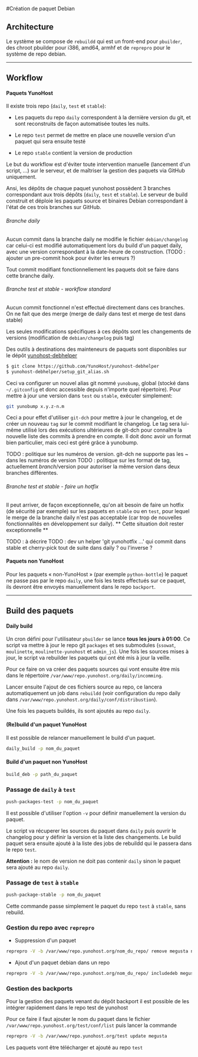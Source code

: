 #Création de paquet Debian

## Architecture
Le système se compose de `rebuildd` qui est un front-end pour `pbuilder`, des chroot pbuilder pour i386, amd64, armhf et de `reprepro` pour le système de repo debian.

---

## Workflow

#### Paquets YunoHost

Il existe trois repo (`daily`, `test` et `stable`):
* Les paquets du repo `daily` correspondent à la dernière version du git, et sont reconstruits de façon automatisée toutes les nuits.

* Le repo `test` permet de mettre en place une nouvelle version d'un paquet qui sera ensuite testé

* Le repo `stable` contient la version de production

Le but du workflow est d'éviter toute intervention manuelle (lancement d'un script, ...) sur le serveur, et de maîtriser la gestion des paquets via GitHub uniquement.

Ansi, les dépôts de chaque paquet yunohost possèdent 3 branches correspondant aux trois dépôts (`daily`, `test` et `stable`). Le serveur de build construit et déploie les paquets source et binaires Debian correspondant à l'état de ces trois branches sur GitHub.

###### Branche daily

Aucun commit dans la branche daily ne modifie le fichier `debian/changelog` car celui-ci est modifié automatiquement lors du build d'un paquet daily, avec une version correspondant à la date-heure de construction. (TODO : ajouter un pre-commit hook pour éviter les erreurs ?)

Tout commit modifiant fonctionnellement les paquets doit se faire dans cette branche daily.

###### Branche test et stable - workflow standard

Aucun commit fonctionnel n'est effectué directement dans ces branches. On ne fait que des merge (merge de daily dans test et merge de test dans stable)

Les seules modifications spécifiques à ces dépôts sont les changements de versions (modification de `debian/changelog` puis tag)

Des outils à destinations des mainteneurs de paquets sont disponibles sur le dépôt [yunohost-debhelper](https://github.com/YunoHost/yunohost-debhelper)
```bash
$ git clone https://github.com/YunoHost/yunohost-debhelper
$ yunohost-debhelper/setup_git_alias.sh
```
Ceci va configurer un nouvel alias git nommé `yunobump`, global (stocké dans `~/.gitconfig` et donc accessible depuis n'importe quel répertoire). Pour mettre à jour une version dans `test` ou `stable`, exécuter simplement:
```bash
git yunobump x.y.z-n.m
```
Ceci a pour effet d'utiliser `git-dch` pour mettre à jour le changelog, et de créer un nouveau `tag` sur le commit modifiant le changelog.
Le tag sera lui-même utilisé lors des exécutions ultérieures de git-dch pour connaître la nouvelle liste des commits à prendre en compte. Il doit donc avoir un format bien particulier, mais ceci est géré grâce à yunobump.

TODO : politique sur les numéros de version. git-dch ne supporte pas les ~ dans les numéros de version
TODO : politique sur les format de tag, actuellement $branch/$version pour autoriser la même version dans deux branches différentes.

###### Branche test et stable - faire un hotfix

Il peut arriver, de façon exceptionnelle, qu'on ait besoin de faire un hotfix (de sécurité par exemple) sur les paquets en `stable` ou en `test`, pour lequel le merge de la branche daily n'est pas acceptable (car trop de nouvelles fonctionnalités en développement sur daily).
** Cette situation doit rester exceptionnelle **

TODO : à décrire
TODO : dev un helper 'git yunohotfix ...' qui commit dans stable et cherry-pick tout de suite dans daily ? ou l'inverse ?

#### Paquets non YunoHost

Pour les paquets « non-YunoHost » (par exemple `python-bottle`) le paquet ne passe pas par le repo `daily`, une fois les tests effectués sur ce paquet, ils devront être envoyés manuellement dans le repo `backport`.

---

## Build des paquets

#### Daily build

Un cron défini pour l'utilisateur `pbuilder` se lance **tous les jours à 01:00**. Ce script va mettre à jour le repo git `packages` et ses submodules (`ssowat`, `moulinette`, `moulinette-yunohost` et `admin_js`). 
Une fois les sources mises à jour, le script va rebuilder les paquets qui ont été mis à jour la veille.

Pour ce faire on va créer des paquets sources qui vont ensuite être mis dans le répertoire `/var/www/repo.yunohost.org/daily/incomming`.

Lancer ensuite l'ajout de ces fichiers source au repo, ce lancera automatiquement un job dans `rebuildd` (voir configuration du repo daily dans `/var/www/repo.yunohost.org/daily/conf/distribustion`).

Une fois les paquets buildés, ils sont ajoutés au repo `daily`.


#### (Re)build d'un paquet YunoHost

Il est possible de relancer manuellement le build d'un paquet.

```bash
daily_build -p nom_du_paquet
```

#### Build d'un paquet non YunoHost

```bash
build_deb -p path_du_paquet
```

### Passage de `daily` à `test`

```bash
push-packages-test -p nom_du_paquet
```

Il est possible d'utiliser l'option `-v` pour définir manuellement la version du paquet.

Le script va récuperer les sources du paquet dans `daily` puis ouvrir le changelog pour y définir la version et la liste des changements. Le build paquet sera ensuite ajouté à la liste des jobs de rebuildd qui le passera dans le repo `test`.

**Attention :** le nom de version ne doit pas contenir `daily` sinon le paquet sera ajouté au repo `daily`.


### Passage de `test` à `stable`

```bash
push-package-stable -p nom_du_paquet
```

Cette commande passe simplement le paquet du repo `test` à `stable`, sans rebuild.


### Gestion du repo avec `reprepro`

* Suppression d'un paquet
```bash
reprepro -V -b /var/www/repo.yunohost.org/nom_du_repo/ remove megusta nom_du_paquet
```

* Ajout d'un paquet debian dans un repo
```bash
reprepro -V -b /var/www/repo.yunohost.org/nom_du_repo/ includedeb megusta nom_du_paquet.deb
```

### Gestion des backports
Pour la gestion des paquets venant du dépôt backport il est possible de les intégrer rapidement dans le repo test de yunohost

Pour ce faire il faut ajouter le nom du paquet dans le fichier `/var/www/repo.yunohost.org/test/conf/list` puis lancer la commande 
```bash
reprepro -V -b /var/www/repo.yunohost.org/test update megusta
```
Les paquets vont être télécharger et ajouté au repo `test` 

